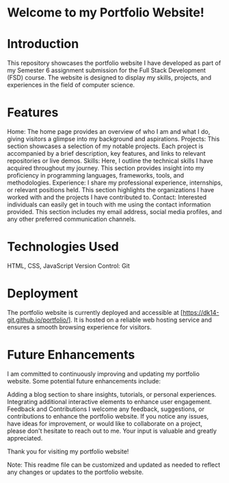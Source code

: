 # Welcome to my Portfolio Website!

# Introduction
This repository showcases the portfolio website I have developed as part of my Semester 6 assignment submission for the Full Stack Development (FSD) course. The website is designed to display my skills, projects, and experiences in the field of computer science.

# Features
Home: The home page provides an overview of who I am and what I do, giving visitors a glimpse into my background and aspirations.
Projects: This section showcases a selection of my notable projects. Each project is accompanied by a brief description, key features, and links to relevant repositories or live demos.
Skills: Here, I outline the technical skills I have acquired throughout my journey. This section provides insight into my proficiency in programming languages, frameworks, tools, and methodologies.
Experience: I share my professional experience, internships, or relevant positions held. This section highlights the organizations I have worked with and the projects I have contributed to.
Contact: Interested individuals can easily get in touch with me using the contact information provided. This section includes my email address, social media profiles, and any other preferred communication channels.

# Technologies Used 
HTML, CSS, JavaScript
Version Control: Git

# Deployment
The portfolio website is currently deployed and accessible at [https://dk14-git.github.io/portfolio/]. It is hosted on a reliable web hosting service and ensures a smooth browsing experience for visitors.

# Future Enhancements
I am committed to continuously improving and updating my portfolio website. Some potential future enhancements include:

Adding a blog section to share insights, tutorials, or personal experiences.
Integrating additional interactive elements to enhance user engagement.
Feedback and Contributions
I welcome any feedback, suggestions, or contributions to enhance the portfolio website. If you notice any issues, have ideas for improvement, or would like to collaborate on a project, please don't hesitate to reach out to me. Your input is valuable and greatly appreciated.

Thank you for visiting my portfolio website!

Note: This readme file can be customized and updated as needed to reflect any changes or updates to the portfolio website.
